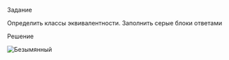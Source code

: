 Задание

Определить классы эквивалентности. Заполнить серые блоки ответами

Решение

![Безымянный](https://github.com/fedostseva/Primery-rabot-/assets/153892255/038c7363-6cc9-4a92-8d1a-782ac0cf6ee6)
